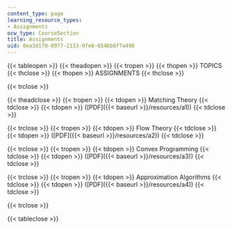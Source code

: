 ```yaml
---
content_type: page
learning_resource_types:
- Assignments
ocw_type: CourseSection
title: Assignments
uid: 8ea3d1f0-8977-2133-9fe6-654bb6f7a496
---
```


{{< tableopen >}}
{{< theadopen >}}
{{< tropen >}}
{{< thopen >}}
TOPICS
{{< thclose >}}
{{< thopen >}}
ASSIGNMENTS
{{< thclose >}}

{{< trclose >}}

{{< theadclose >}}
{{< tropen >}}
{{< tdopen >}}
Matching Theory
{{< tdclose >}}
{{< tdopen >}}
([PDF]({{< baseurl >}}/resources/a1))
{{< tdclose >}}

{{< trclose >}}
{{< tropen >}}
{{< tdopen >}}
Flow Theory
{{< tdclose >}}
{{< tdopen >}}
([PDF]({{< baseurl >}}/resources/a2))
{{< tdclose >}}

{{< trclose >}}
{{< tropen >}}
{{< tdopen >}}
Convex Programming
{{< tdclose >}}
{{< tdopen >}}
([PDF]({{< baseurl >}}/resources/a3))
{{< tdclose >}}

{{< trclose >}}
{{< tropen >}}
{{< tdopen >}}
Approximation Algorithms
{{< tdclose >}}
{{< tdopen >}}
([PDF]({{< baseurl >}}/resources/a4))
{{< tdclose >}}

{{< trclose >}}

{{< tableclose >}}